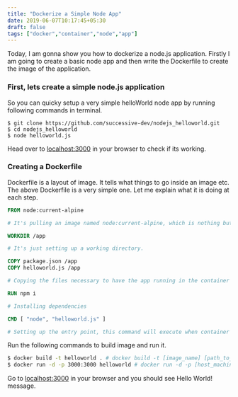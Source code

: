 ```yaml
---
title: "Dockerize a Simple Node App"
date: 2019-06-07T10:17:45+05:30
draft: false
tags: ["docker","container","node","app"]
---
```

Today, I am gonna show you how to dockerize a node.js application. Firstly I am going to create a basic node app and then write the Dockerfile to create the image of the application.

### First, lets create a simple node.js application

So you can quicky setup a very simple helloWorld node app by running following commands in terminal.
    
```shell 
$ git clone https://github.com/successive-dev/nodejs_helloworld.git
$ cd nodejs_helloworld
$ node helloworld.js
```

Head over to [localhost:3000](http://localhost:3000) in your browser to check if its working.

### Creating a Dockerfile

Dockerfile is a layout of image. It tells what things to go inside an image etc. The above Dockerfile is a very simple one. Let me explain what it is doing at each step.

```Dockerfile
FROM node:current-alpine

# It's pulling an image named node:current-alpine, which is nothing but node environment on top of an OS, which in this case is Alpine Linux. So till this point you can think that we have an OS with node installed.

WORKDIR /app

# It's just setting up a working directory.

COPY package.json /app
COPY helloworld.js /app

# Copying the files necessary to have the app running in the container

RUN npm i

# Installing dependencies

CMD [ "node", "helloworld.js" ]

# Setting up the entry point, this command will execute when container is created and is running
```

Run the following commands to build image and run it.
```bash 
$ docker build -t helloworld . # docker build -t [image_name] [path_to_Dockerfile] : to build image
$ docker run -d -p 3000:3000 helloworld # docker run -d -p [host_machine_port:container_port] [image_name]
```
Go to [localhost:3000](http://localhost:3000) in your browser and you should see Hello World! message.
